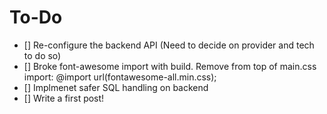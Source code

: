 

# To-Do
- [] Re-configure the backend API (Need to decide on provider and tech to do so)
- [] Broke font-awesome import with build. Remove from top of main.css import: @import url(fontawesome-all.min.css);
- [] Implmenet safer SQL handling on backend
- [] Write a first post! 